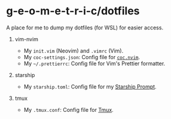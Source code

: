 # g-e-o-m-e-t-r-i-c/dotfiles

A place for me to dump my dotfiles (for WSL) for easier access.

1. vim-nvim

    - My `init.vim` (Neovim) and `.vimrc` (Vim).
    - My `coc-settings.json`: Config file for [`coc.nvim`](https://github.com/neoclide/coc.nvim/).
    - My `~/.prettierrc`: Config file for Vim's Prettier formatter.

2. starship

    - My `starship.toml`: Config file for my [Starship Prompt](https://starship.rs/).

3. tmux

    - My `.tmux.conf`: Config file for [Tmux](https://github.com/tmux/tmux).
